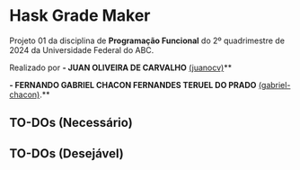 # Hask Grade Maker

Projeto 01 da disciplina de **Programação Funcional** do 2º quadrimestre de 2024 da Universidade Federal do ABC.

Realizado por 
**- JUAN OLIVEIRA DE CARVALHO** [(juanocv)](https://github.com/juanocv)**

**- FERNANDO GABRIEL CHACON FERNANDES TERUEL DO PRADO** [(gabriel-chacon)](https://github.com/gabriel-chacon).**

## TO-DOs (Necessário)

## TO-DOs (Desejável)
